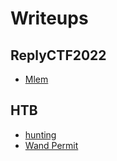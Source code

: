 # Writeups
## ReplyCTF2022
- [Mlem](./ReplyCTF2022/Mlem.md)
## HTB
- [hunting](HTB/Pwn/hunting.md)
- [Wand Permit](HTB/HackTheBox_Supernatural_2022_CTF/fullpwn_wand_permit.md)
